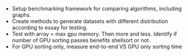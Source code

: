 - Setup benchmarking framework for comparing algorithms, including graphs.
- Create methods to generate datasets with different distribution according to essay for testing.
- Test with array = max gpu memory. Then more and less. Identify if number of GPU sorting passes benefits shellsort or not.
- For GPU sorting only, measure end-to-end VS GPU only sorting time